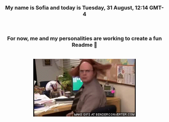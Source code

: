 


<div align="center">
<h3 >My name is Sofia and today is Tuesday, 31 August, 12:14 GMT-4</h3><br>
<h3 >For now, me and my personalities are working to create a fun Readme 👋
</h3><br>
<img src='img/dwight.gif' alt='working...'/>
</div>
